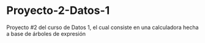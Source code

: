 # Proyecto-2-Datos-1
Proyecto #2 del curso de Datos 1, el cual consiste en una calculadora hecha a base de árboles de expresión
